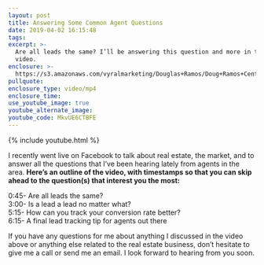 ```yaml
---
layout: post
title: Answering Some Common Agent Questions
date: 2019-04-02 16:15:48
tags:
excerpt: >-
  Are all leads the same? I’ll be answering this question and more in today’s
  video.
enclosure: >-
  https://s3.amazonaws.com/vyralmarketing/Douglas+Ramos/Doug+Ramos+Century+21+_+The+Final+3+Strategies+That+Will+Grow+Your+Business+Through+Your+Database.mp4
pullquote:
enclosure_type: video/mp4
enclosure_time:
use_youtube_image: true
youtube_alternate_image:
youtube_code: MkvUE6CTBFE
---
```


{% include youtube.html %}

I recently went live on Facebook to talk about real estate, the market, and to answer all the questions that I’ve been hearing lately from agents in the area. **Here’s an outline of the video, with timestamps so that you can skip ahead to the question(s) that interest you the most:**

0:45- Are all leads the same?<br>3:00- Is a lead a lead no matter what?<br>5:15- How can you track your conversion rate better?<br>6:15- A final lead tracking tip for agents out there

If you have any questions for me about anything I discussed in the video above or anything else related to the real estate business, don’t hesitate to give me a call or send me an email. I look forward to hearing from you soon.<br>&nbsp;

&nbsp;